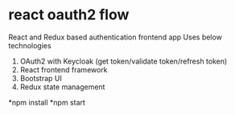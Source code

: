 # react oauth2 flow

React and Redux based authentication frontend app
Uses below technologies

1. OAuth2 with Keycloak (get token/validate token/refresh token)
2. React frontend framework
3. Bootstrap UI
4. Redux state management

*npm install 
*npm start
